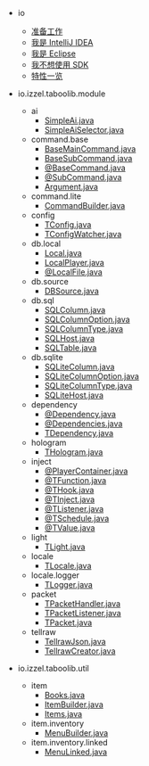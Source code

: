 * io
  + [准备工作](io/start-0.md)
  + [我是 IntelliJ IDEA](io/start-idea.md)
  + [我是 Eclipse](io/start-eclipse.md)
  + [我不想使用 SDK](io/start-simple.md)
  + [特性一览](io/features.md)

* io.izzel.taboolib.module
  + ai
    - [SimpleAi.java](ai/SimpleAi.md)
    - [SimpleAiSelector.java](ai/SimpleAiSelector.md)
  + command.base
    - [BaseMainCommand.java](command.base/BaseMainCommand.md)
    - [BaseSubCommand.java](command.base/BaseSubCommand.md)
    - [@BaseCommand.java](command.base/BaseCommand.md)
    - [@SubCommand.java](command.base/SubCommand.md)
    - [Argument.java](command.base/Argument.md)
  + command.lite
    - [CommandBuilder.java](command.lite/CommandBuilder.md)
  + config
    - [TConfig.java](config/TConfig.md)
    - [TConfigWatcher.java](config/TConfigWatcher.md)
  + db.local
    - [Local.java](db.local/Local.md)
    - [LocalPlayer.java](db.local/LocalPlayer.md)
    - [@LocalFile.java](db.local/LocalFile.md)
  + db.source
    - [DBSource.java](db.source/DBSource.md)
  + db.sql
    - [SQLColumn.java](db.sql/SQLColumn.md)
    - [SQLColumnOption.java](db.sql/SQLColumnOption.md)
    - [SQLColumnType.java](db.sql/SQLColumnType.md)
    - [SQLHost.java](db.sql/SQLHost.md)
    - [SQLTable.java](db.sql/SQLTable.md)
  + db.sqlite
    - [SQLiteColumn.java](db.sqlite/SQLiteColumn.md)
    - [SQLiteColumnOption.java](db.sqlite/SQLiteColumnOption.md)
    - [SQLiteColumnType.java](db.sqlite/SQLiteColumnType.md)
    - [SQLiteHost.java](db.sqlite/SQLiteHost.md)
  + dependency
    - [@Dependency.java](dependency/Dependency.md)
    - [@Dependencies.java](dependency/Dependencies.md)
    - [TDependency.java](dependency/TDependency.md)
  + hologram
    - [THologram.java](hologram/THologram.md)
  + inject
    - [@PlayerContainer.java](inject/PlayerContainer.md)
    - [@TFunction.java](inject/TFunction.md)
    - [@THook.java](inject/THook.md)
    - [@TInject.java](inject/TInject.md)
    - [@TListener.java](inject/TListener.md)
    - [@TSchedule.java](inject/TSchedule.md)
    - [@TValue.java](inject/TValue.md)
  + light
    - [TLight.java](light/TLight.md)
  + locale
    - [TLocale.java](locale/TLocale.md)
  + locale.logger
    - [TLogger.java](locale.logger/TLogger.md)
  + packet
    - [TPacketHandler.java](packet/TPacketHandler.md)
    - [TPacketListener.java](packet/TPacketListener.md)
    - [TPacket.java](packet/TPacket.md)
  + tellraw
    - [TellrawJson.java](tellraw/TellrawJson.md)
    - [TellrawCreator.java](tellraw/TellrawCreator.md)

* io.izzel.taboolib.util
  + item
    - [Books.java](item/Books.md)
    - [ItemBuilder.java](item/ItemBuilder.md)
    - [Items.java](item/Items.md)
  + item.inventory
    - [MenuBuilder.java](item.inventory/MenuBuilder.md)
  + item.inventory.linked
    - [MenuLinked.java](item.inventory.linked/MenuLinked.md)